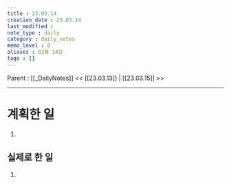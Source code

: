 ```yaml
---
title : 23.03.14
creation_date : 23.03.14
last_modified :
note_type : daily
category : daily_notes
memo_level : 0
aliases : 03월 14일
tags : []
---
```

Parent : [[_DailyNotes]]
<< [[23.03.13]] | [[23.03.15]] >>

---
# 계획한 일

1. 

## 실제로 한 일

1.  



